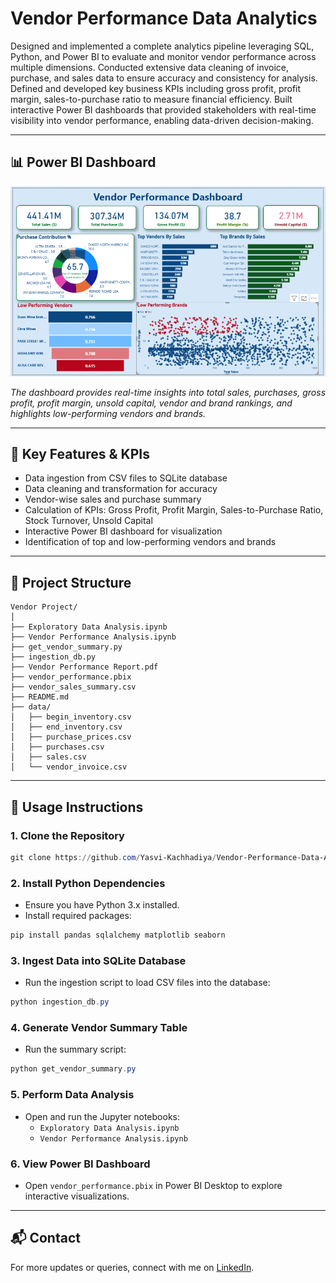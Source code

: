 # Vendor Performance Data Analytics

Designed and implemented a complete analytics pipeline leveraging SQL, Python, and Power BI to evaluate and monitor vendor performance across multiple dimensions. Conducted extensive data cleaning of invoice, purchase, and sales data to ensure accuracy and consistency for analysis. Defined and developed key business KPIs including gross profit, profit margin, sales-to-purchase ratio to measure financial efficiency. Built interactive Power BI dashboards that provided stakeholders with real-time visibility into vendor performance, enabling data-driven decision-making.

---

## 📊 Power BI Dashboard

![Vendor Performance Dashboard](./dashboard_screenshot.png)

*The dashboard provides real-time insights into total sales, purchases, gross profit, profit margin, unsold capital, vendor and brand rankings, and highlights low-performing vendors and brands.*

---

## 🔑 Key Features & KPIs
- Data ingestion from CSV files to SQLite database
- Data cleaning and transformation for accuracy
- Vendor-wise sales and purchase summary
- Calculation of KPIs: Gross Profit, Profit Margin, Sales-to-Purchase Ratio, Stock Turnover, Unsold Capital
- Interactive Power BI dashboard for visualization
- Identification of top and low-performing vendors and brands

---

## 📁 Project Structure
```
Vendor Project/
│
├── Exploratory Data Analysis.ipynb
├── Vendor Performance Analysis.ipynb
├── get_vendor_summary.py
├── ingestion_db.py
├── Vendor Performance Report.pdf
├── vendor_performance.pbix
├── vendor_sales_summary.csv
├── README.md
├── data/
│   ├── begin_inventory.csv
│   ├── end_inventory.csv
│   ├── purchase_prices.csv
│   ├── purchases.csv
│   ├── sales.csv
│   └── vendor_invoice.csv
```

---

## 🚀 Usage Instructions

### 1. Clone the Repository
```powershell
git clone https://github.com/Yasvi-Kachhadiya/Vendor-Performance-Data-Analytics.git
```

### 2. Install Python Dependencies
- Ensure you have Python 3.x installed.
- Install required packages:
```powershell
pip install pandas sqlalchemy matplotlib seaborn
```

### 3. Ingest Data into SQLite Database
- Run the ingestion script to load CSV files into the database:
```powershell
python ingestion_db.py
```

### 4. Generate Vendor Summary Table
- Run the summary script:
```powershell
python get_vendor_summary.py
```

### 5. Perform Data Analysis
- Open and run the Jupyter notebooks:
  - `Exploratory Data Analysis.ipynb`
  - `Vendor Performance Analysis.ipynb`

### 6. View Power BI Dashboard
- Open `vendor_performance.pbix` in Power BI Desktop to explore interactive visualizations.

---

## 📬 Contact
For more updates or queries, connect with me on [LinkedIn](https://www.linkedin.com/).
